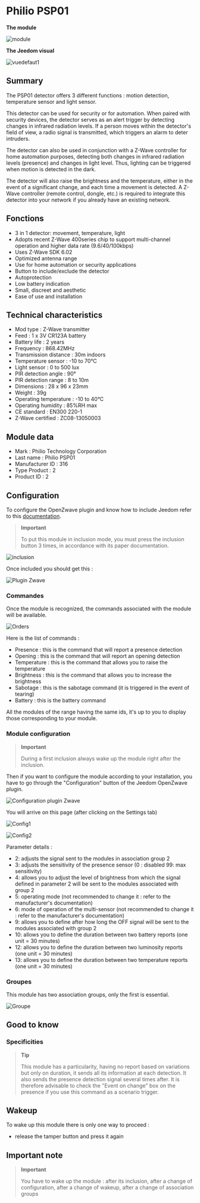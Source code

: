 # Philio PSP01

**The module**

![module](images/philio.psp01/module.jpg)

**The Jeedom visual**

![vuedefaut1](images/philio.psp01/vuedefaut1.jpg)

## Summary

The PSP01 detector offers 3 different functions : motion detection, temperature sensor and light sensor.

This detector can be used for security or for automation. When paired with security devices, the detector serves as an alert trigger by detecting changes in infrared radiation levels. If a person moves within the detector's field of view, a radio signal is transmitted, which triggers an alarm to deter intruders.

The detector can also be used in conjunction with a Z-Wave controller for home automation purposes, detecting both changes in infrared radiation levels (presence) and changes in light level. Thus, lighting can be triggered when motion is detected in the dark.

The detector will also raise the brightness and the temperature, either in the event of a significant change, and each time a movement is detected. A Z-Wave controller (remote control, dongle, etc.) is required to integrate this detector into your network if you already have an existing network.

## Fonctions

-   3 in 1 detector: movement, temperature, light
-   Adopts recent Z-Wave 400series chip to support multi-channel operation and higher data rate (9.6/40/100kbps)
-   Uses Z-Wave SDK 6.02
-   Optimized antenna range
-   Use for home automation or security applications
-   Button to include/exclude the detector
-   Autoprotection
-   Low battery indication
-   Small, discreet and aesthetic
-   Ease of use and installation

## Technical characteristics

-   Mod type : Z-Wave transmitter
-   Feed : 1 x 3V CR123A battery
-   Battery life : 2 years
-   Frequency : 868.42MHz
-   Transmission distance : 30m indoors
-   Temperature sensor : -10 to 70°C
-   Light sensor : 0 to 500 lux
-   PIR detection angle : 90°
-   PIR detection range : 8 to 10m
-   Dimensions : 28 x 96 x 23mm
-   Weight : 39g
-   Operating temperature : -10 to 40°C
-   Operating humidity : 85%RH max
-   CE standard : EN300 220-1
-   Z-Wave certified : ZC08-13050003

## Module data

-   Mark : Philio Technology Corporation
-   Last name : Philio PSP01
-   Manufacturer ID : 316
-   Type Product : 2
-   Product ID : 2

## Configuration

To configure the OpenZwave plugin and know how to include Jeedom refer to this [documentation](https://doc.jeedom.com/en_US/plugins/automation%20protocol/openzwave/).

> **Important**
>
> To put this module in inclusion mode, you must press the inclusion button 3 times, in accordance with its paper documentation.

![inclusion](images/philio.psp01/inclusion.jpg)

Once included you should get this :

![Plugin Zwave](images/philio.psp01/information.jpg)

### Commandes

Once the module is recognized, the commands associated with the module will be available.

![Orders](images/philio.psp01/commandes.jpg)

Here is the list of commands :

-   Presence : this is the command that will report a presence detection
-   Opening : this is the command that will report an opening detection
-   Temperature : this is the command that allows you to raise the temperature
-   Brightness : this is the command that allows you to increase the brightness
-   Sabotage : this is the sabotage command (it is triggered in the event of tearing)
-   Battery : this is the battery command

All the modules of the range having the same ids, it's up to you to display those corresponding to your module.

### Module configuration

> **Important**
>
> During a first inclusion always wake up the module right after the inclusion.

Then if you want to configure the module according to your installation, you have to go through the "Configuration" button of the Jeedom OpenZwave plugin.

![Configuration plugin Zwave](images/plugin/bouton_configuration.jpg)

You will arrive on this page (after clicking on the Settings tab)

![Config1](images/philio.psp01/config1.jpg)

![Config2](images/philio.psp01/config2.jpg)

Parameter details :

-   2: adjusts the signal sent to the modules in association group 2
-   3: adjusts the sensitivity of the presence sensor (0 : disabled 99: max sensitivity)
-   4: allows you to adjust the level of brightness from which the signal defined in parameter 2 will be sent to the modules associated with group 2
-   5: operating mode (not recommended to change it : refer to the manufacturer's documentation)
-   6: mode of operation of the multi-sensor (not recommended to change it : refer to the manufacturer's documentation)
-   9: allows you to define after how long the OFF signal will be sent to the modules associated with group 2
-   10: allows you to define the duration between two battery reports (one unit = 30 minutes)
-   12: allows you to define the duration between two luminosity reports (one unit = 30 minutes)
-   13: allows you to define the duration between two temperature reports (one unit = 30 minutes)

### Groupes

This module has two association groups, only the first is essential.

![Groupe](images/philio.psp01/groupe.jpg)

## Good to know

### Specificities

> **Tip**
>
> This module has a particularity, having no report based on variations but only on duration, it sends all its information at each detection. It also sends the presence detection signal several times after. It is therefore advisable to check the "Event on change" box on the presence if you use this command as a scenario trigger.

## Wakeup

To wake up this module there is only one way to proceed :

-   release the tamper button and press it again

## Important note

> **Important**
>
> You have to wake up the module : after its inclusion, after a change of configuration, after a change of wakeup, after a change of association groups

